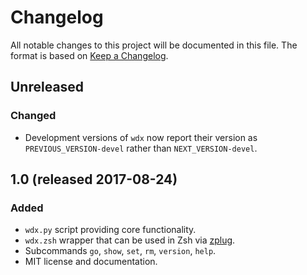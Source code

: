 # Changelog

All notable changes to this project will be documented in this file.
The format is based on [Keep a Changelog].

## Unreleased
### Changed
* Development versions of `wdx` now report their version as
  `PREVIOUS_VERSION-devel` rather than `NEXT_VERSION-devel`.

## 1.0 (released 2017-08-24)
### Added
* `wdx.py` script providing core functionality.
* `wdx.zsh` wrapper that can be used in Zsh via [zplug].
* Subcommands `go`, `show`, `set`, `rm`, `version`, `help`.
* MIT license and documentation.

[keep a changelog]: http://keepachangelog.com/
[zplug]: https://github.com/zplug/zplug
